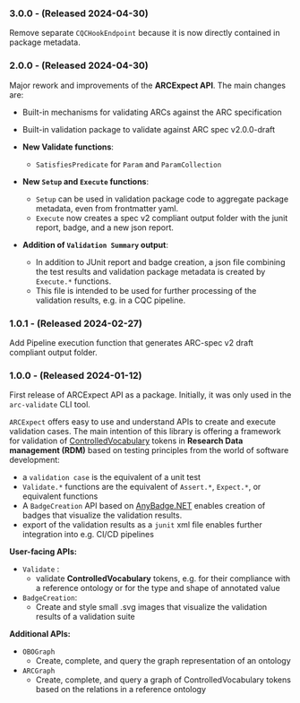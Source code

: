 ### 3.0.0 - (Released 2024-04-30)

Remove separate `CQCHookEndpoint` because it is now directly contained in package metadata.

### 2.0.0 - (Released 2024-04-30)

Major rework and improvements of the **ARCExpect API**. The main changes are:

- Built-in mechanisms for validating ARCs against the ARC specification

- Built-in validation package to validate against ARC spec v2.0.0-draft

- **New Validate functions**:
  - `SatisfiesPredicate` for `Param` and `ParamCollection`

- **New `Setup` and `Execute` functions**:
  - `Setup` can be used in validation package code to aggregate package metadata, even from frontmatter yaml.
  - `Execute` now creates a spec v2 compliant output folder with the junit report, badge, and a new json report.

- **Addition of `Validation Summary` output**:
  - In addition to JUnit report and badge creation, a json file combining the test results and validation package metadata is created by `Execute.*` functions.
  - This file is intended to be used for further processing of the validation results, e.g. in a CQC pipeline.


### 1.0.1 - (Released 2024-02-27)

Add Pipeline execution function that generates ARC-spec v2 draft compliant output folder.

### 1.0.0 - (Released 2024-01-12)

First release of ARCExpect API as a package. Initially, it was only used in the `arc-validate` CLI tool.

`ARCExpect` offers easy to use and understand APIs to create and execute validation cases. The main intention of this library is offering a framework for validation of [ControlledVocabulary](https://github.com/nfdi4plants/ARCTokenization) tokens in **Research Data management (RDM)** based on testing principles from the world of software development:
- a `validation case` is the equivalent of a unit test
- `Validate.*` functions are the equivalent of `Assert.*`, `Expect.*`, or equivalent functions
- A `BadgeCreation` API based on [AnyBadge.NET](https://github.com/kMutagene/AnyBadge.NET) enables creation of badges that visualize the validation results.
- export of the validation results as a `junit` xml file enables further integration into e.g. CI/CD pipelines

**User-facing APIs:**

- `Validate` :
  - validate **ControlledVocabulary** tokens, e.g. for their compliance with a reference ontology or for the type and shape of annotated value
- `BadgeCreation`:
  - Create and style small .svg images that visualize the validation results of a validation suite

**Additional APIs:**

- `OBOGraph`
  - Create, complete, and query the graph representation of an ontology
- `ARCGraph`
  - Create, complete, and query a graph of ControlledVocabulary tokens based on the relations in a reference ontology